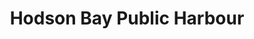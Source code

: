 ---
title: "Hodson Bay Public Harbour"
address: "Athlone, Co. Westmeath"
tel: "+353 (0)44 934 8650"
county: "Westmeath"
category: "Marinas"
type: "Content"
lat: "53.41960144042969"
lng: "-7.955041885375977"
---